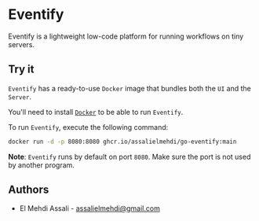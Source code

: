 # Eventify

Eventify is a lightweight low-code platform for running workflows on tiny servers.

## Try it

`Eventify` has a ready-to-use `Docker` image that bundles both the `UI` and the `Server`.

You'll need to install [`Docker`](https://docs.docker.com/engine/install/) to be able to run `Eventify`.

To run `Eventify`, execute the following command:

```bash
docker run -d -p 8080:8080 ghcr.io/assalielmehdi/go-eventify:main
```

**Note**: `Eventify` runs by default on port `8080`. Make sure the port is not used by another program.

## Authors

- El Mehdi Assali - <assalielmehdi@gmail.com>
